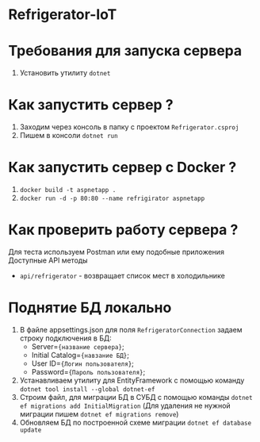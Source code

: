# Refrigerator-IoT

# Требования для запуска сервера
1. Установить утилиту `dotnet`

# Как запустить сервер ?
1. Заходим через консоль в папку с проектом `Refrigerator.csproj`
2. Пишем в консоли `dotnet run`

# Как запустить сервер с Docker ?
1. `docker build -t aspnetapp .`
2. `docker run -d -p 80:80 --name refrigirator aspnetapp`

# Как проверить работу сервера ?
Для теста используем Postman или ему подобные приложения
Доступные API методы
- `api/refrigerator` - возвращает список мест в холодильнике

# Поднятие БД локально
1. В файле appsettings.json для поля `RefrigeratorConnection` задаем строку подключения в БД:
    * Server=`{название сервера}`;
    * Initial Catalog=`{навзание БД}`;
    * User ID=`{Логин пользователя}`;
    * Password=`{Пароль пользователя}`;
2. Устанавливаем утилиту для EntityFramework с помощью команду `dotnet tool install --global dotnet-ef`
3. Строим файл, для миграции БД в СУБД с помощью команды `dotnet ef migrations add InitialMigration`
    (Для удаления не нужной миграции пишем `dotnet ef migrations remove`)
4. Обновляем БД по построенной схеме миграции `dotnet ef database update`